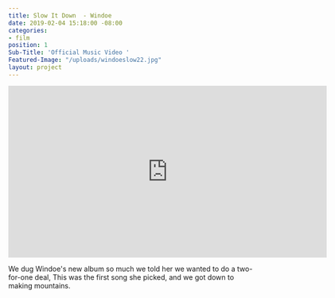 ```yaml
---
title: Slow It Down  - Windoe
date: 2019-02-04 15:18:00 -08:00
categories:
- film
position: 1
Sub-Title: 'Official Music Video '
Featured-Image: "/uploads/windoeslow22.jpg"
layout: project
---
```


<iframe src="https://player.vimeo.com/video/327142954" width="640" height="346" frameborder="0" allow="autoplay; fullscreen" allowfullscreen></iframe>

We dug Windoe's new album so much we told her we wanted to do a two-for-one deal, This was the first song she picked, and we got down to making mountains. 